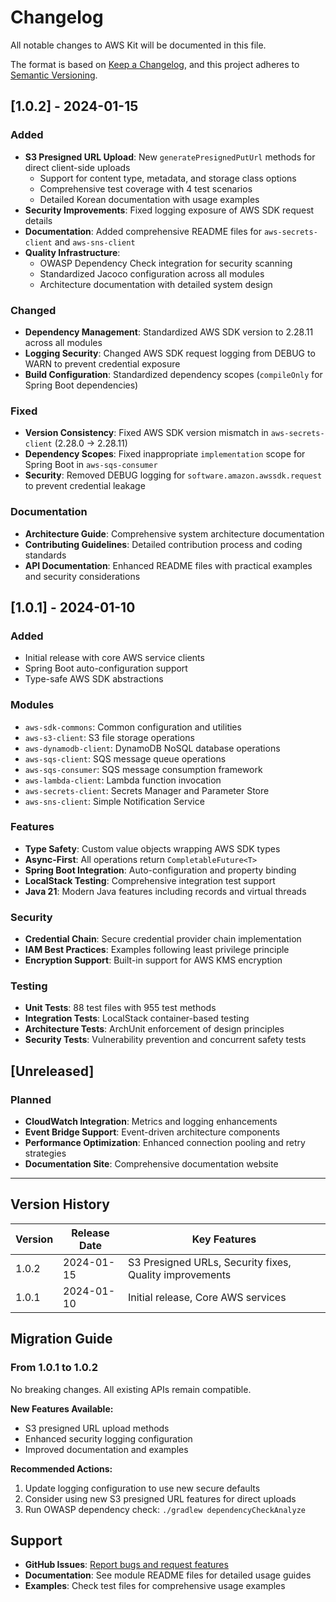 # Changelog

All notable changes to AWS Kit will be documented in this file.

The format is based on [Keep a Changelog](https://keepachangelog.com/en/1.0.0/),
and this project adheres to [Semantic Versioning](https://semver.org/spec/v2.0.0.html).

## [1.0.2] - 2024-01-15

### Added
- **S3 Presigned URL Upload**: New `generatePresignedPutUrl` methods for direct client-side uploads
  - Support for content type, metadata, and storage class options
  - Comprehensive test coverage with 4 test scenarios
  - Detailed Korean documentation with usage examples
- **Security Improvements**: Fixed logging exposure of AWS SDK request details
- **Documentation**: Added comprehensive README files for `aws-secrets-client` and `aws-sns-client`
- **Quality Infrastructure**:
  - OWASP Dependency Check integration for security scanning
  - Standardized Jacoco configuration across all modules
  - Architecture documentation with detailed system design

### Changed
- **Dependency Management**: Standardized AWS SDK version to 2.28.11 across all modules
- **Logging Security**: Changed AWS SDK request logging from DEBUG to WARN to prevent credential exposure
- **Build Configuration**: Standardized dependency scopes (`compileOnly` for Spring Boot dependencies)

### Fixed
- **Version Consistency**: Fixed AWS SDK version mismatch in `aws-secrets-client` (2.28.0 → 2.28.11)
- **Dependency Scopes**: Fixed inappropriate `implementation` scope for Spring Boot in `aws-sqs-consumer`
- **Security**: Removed DEBUG logging for `software.amazon.awssdk.request` to prevent credential leakage

### Documentation
- **Architecture Guide**: Comprehensive system architecture documentation
- **Contributing Guidelines**: Detailed contribution process and coding standards
- **API Documentation**: Enhanced README files with practical examples and security considerations

## [1.0.1] - 2024-01-10

### Added
- Initial release with core AWS service clients
- Spring Boot auto-configuration support
- Type-safe AWS SDK abstractions

### Modules
- `aws-sdk-commons`: Common configuration and utilities
- `aws-s3-client`: S3 file storage operations
- `aws-dynamodb-client`: DynamoDB NoSQL database operations
- `aws-sqs-client`: SQS message queue operations
- `aws-sqs-consumer`: SQS message consumption framework
- `aws-lambda-client`: Lambda function invocation
- `aws-secrets-client`: Secrets Manager and Parameter Store
- `aws-sns-client`: Simple Notification Service

### Features
- **Type Safety**: Custom value objects wrapping AWS SDK types
- **Async-First**: All operations return `CompletableFuture<T>`
- **Spring Boot Integration**: Auto-configuration and property binding
- **LocalStack Testing**: Comprehensive integration test support
- **Java 21**: Modern Java features including records and virtual threads

### Security
- **Credential Chain**: Secure credential provider chain implementation
- **IAM Best Practices**: Examples following least privilege principle
- **Encryption Support**: Built-in support for AWS KMS encryption

### Testing
- **Unit Tests**: 88 test files with 955 test methods
- **Integration Tests**: LocalStack container-based testing
- **Architecture Tests**: ArchUnit enforcement of design principles
- **Security Tests**: Vulnerability prevention and concurrent safety tests

## [Unreleased]

### Planned
- **CloudWatch Integration**: Metrics and logging enhancements
- **Event Bridge Support**: Event-driven architecture components
- **Performance Optimization**: Enhanced connection pooling and retry strategies
- **Documentation Site**: Comprehensive documentation website

---

## Version History

| Version | Release Date | Key Features |
|---------|--------------|--------------|
| 1.0.2   | 2024-01-15   | S3 Presigned URLs, Security fixes, Quality improvements |
| 1.0.1   | 2024-01-10   | Initial release, Core AWS services |

## Migration Guide

### From 1.0.1 to 1.0.2

No breaking changes. All existing APIs remain compatible.

**New Features Available:**
- S3 presigned URL upload methods
- Enhanced security logging configuration
- Improved documentation and examples

**Recommended Actions:**
1. Update logging configuration to use new secure defaults
2. Consider using new S3 presigned URL features for direct uploads
3. Run OWASP dependency check: `./gradlew dependencyCheckAnalyze`

## Support

- **GitHub Issues**: [Report bugs and request features](https://github.com/ryu-qqq/aws-kit/issues)
- **Documentation**: See module README files for detailed usage guides
- **Examples**: Check test files for comprehensive usage examples